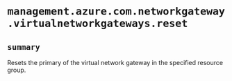 # `management.azure.com.networkgateway.virtualnetworkgateways.reset`

## `summary`
Resets the primary of the virtual network gateway in the specified resource group.


